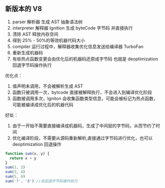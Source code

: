 ## 新版本的 V8

1. parser 解析器 生成 AST 抽象语法树
2. interpreter 解释器 Ignition 生成 byteCode 字节码 并直接执行
3. 清除 AST 释放内存空间
4. 得到 25% - 50%的等效机器代码大小
5. compiler 运行过程中，解释器收集优化信息发送给编译器 TurboFan
6. 重新生成机器码
7. 有些热点函数变更会由优化后的机器码还原成字节码 也就是 deoptimization 回退字节码操作执行

优化点：

1. 值声明未调用，不会被解析生成 AST
2. 函数只被调用一次，bytcode 直接被解释执行，不会进入到编译优化阶段
3. 函数被调用多次，Igniton 会收集函数类型信息，可能会被标记为热点函数，可能被编译成优化后的机器代码

好处：

1. 由于一开始不需要直接编译成机器码，生成了中间层的字节码，从而节约了时间
2. 优化编译阶段，不需要从源码重新解析,直接通过字节码进行优化，也可以 deoptimization 回退操作

```javascript
function sum(x, y) {
  return x + y
}
sum(1, 2)
sum(3, 4)
sum(5, 6)
sum('7', '8') //会回退字节码操作执行
```
